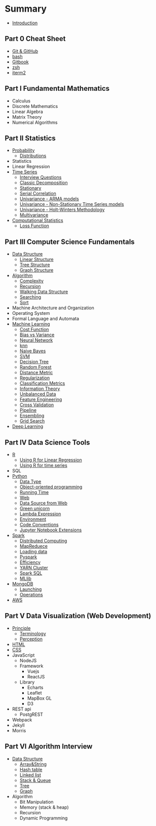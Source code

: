 # Summary

* [Introduction](README.md)

## Part 0 Cheat Sheet
* [Git & GitHub](CheatSheet/git.md)
* [bash](CheatSheet/bash.md)
* [Gitbook](CheatSheet/gitbook.md)
* [zsh](CheatSheet/zsh.md)
* [iterm2](CheatSheet/iterm2.md)

## Part I Fundamental Mathematics
* Calculus
* Discrete Mathematics
* Linear Algebra
* Matrix Theory
* Numerical Algorithms

## Part II Statistics
* [Probability](Prob/0.README.md)
    * [Distributions](Prob/Distribution.md)
* Statistics
* Linear Regression
* [Time Series](TS/0.README.md)
    * [Interview Questions](TS/0.1.interviewQ.md)
    * [Classic Decomposition](TS/0.2.decomposition.md)
    * [Stationary](TS/0.3.stationary.md)
    * [Serial Correlation](TS/0.4.serialCorrelation.md)
    * [Univariance - ARMA models](TS/1.1.ARMA.md)
    * [Univariance - Non-Stationary Time Series models](TS/1.2.non-stationary.md)
    * [Univariance - Holt-Winters Methodology](TS/1.3.Holt-Winters.md)
    * [Multivariance](TS/2.1.Multivariance.md)
* [Computational Statistics](Bayesian/0.README.md)
    * [Loss Function](Bayesian/LossFunction.md)

## Part III Computer Science Fundamentals
* [Data Structure](DS/0.README.md)
    * [Linear Structure](DS/Elementary.md)
    * [Tree Structure](DS/Tree.md)
    * [Graph Structure](DS/Graph.md)
* [Algorithm](Algorithm/0.README.md)
    * [Complexity](Algorithm/Complexity.md)
    * [Recursion](Algorithm/Recursion.md)
    * [Walking Data Structure](Algorithm/Walk.md)
    * [Searching](Algorithm/Search.md)
    * [Sort](Algorithm/Sort.md)
* Machine Architecture and Organization
* Operating System
* Formal Language and Automata
* [Machine Learning](ML/0.README.md)
    * [Cost Function](ML/0.0.costFunction.md)
    * [Bias vs Variance](ML/0.1.bias&variance.md)
    * [Neural Network](ML/neuralNetwork.md)
    * [knn](ML/1.0.knn.md)
    * [Naive Bayes](ML/1.1.naiveBayes.md)
    * [SVM](ML/1.2.SVM.md)
    * [Decision Tree](ML/1.3.DT.md)
    * [Random Forest](ML/1.4.RF.md)
    * [Distance Metric](ML/distanceMetric.md)
    * [Regularization](ML/regularization.md)
    * [Classification Metrics](ML/classificationMetrics.md)
    * [Information Theory](ML/informationTheory.md)
    * [Unbalanced Data](ML/2.0.unbalancedData.md)
    * [Feature Engineering](ML/2.1.featureEngineering.md)
    * [Cross Validation](ML/2.2.crossValidation.md)
    * [Pipeline](ML/2.3.pipeline.md)
    * [Ensembling](ML/2.4.ensembling.md)
    * [Grid Search](ML/2.5.gridSearch.md)
* [Deep Learning](DL/0.README.md)

## Part IV Data Science Tools
* [R](R/0.README.md)
    * [Using R for Linear Regression](R/1.0.LR.md)
    * [Using R for time series](R/1.1.TS.md)
* SQL
* [Python](Python/0.README.md)
    * [Data Type](Python/data.md)
    * [Object-oriented programming](Python/OO.md)
    * [Running Time](Python/running_time.md)
    * [Web](Python/web.md)
    * [Data Source from Web](Python/data_source_from_web.md)
    * [Green unicorn](Python/green_unicorm.md)
    * [Lambda Expression](Python/lambda_expression.md)
    * [Environment](Python/environment.md)
    * [Code Conventions](Python/code_conventions.md)
    * [Jupyter Notebook Extensions](Python/jupyter.md)
* [Spark](Spark/0.README.md)
    * [Distributed Computing](Spark/0.1.distributedComputing.md)
    * [MapReduece](Spark/0.2.mapReduc.md)
    * [Loading data](Spark/1.0.loadingData.md)
    * [Pyspark](Spark/1.1.pyspark.md)
    * [Efficiency](Spark/1.2.persist.md)
    * [YARN Cluster](Spark/2.0.YARNcluster.md)
    * [Spark SQL](Spark/3.0.sql.md)
    * [MLlib](Spark/3.1.MLlib.md)
* [MongoDB](Mongodb/0.README.md)
    * [Launching](Mongodb/0.2.launching.md)
    * [Operations](Mongodb/1.0.operations.md)
* [AWS](AWS/0.README.md)

## Part V Data Visualization (Web Development)
* [Principle](DV/0.README.md)
    * [Terminology](DV/Terminology.md)
    * [Perception](DV/Perception.md)
* [HTML](HTML/0.README.md)
* [CSS](CSS/0.README.md)
* JavaScript
    * NodeJS
    * Framework
        * Vuejs
        * ReactJS
    * Library
        * Echarts
        * Leaflet
        * MapBox GL
        * D3
* REST api
    * PostgREST
* Webpack
* Jekyll
* Morris

## Part VI Algorithm Interview
* [Data Structure](Interview/README.md)
    * [Array&String](Interview/array.md)
    * [Hash table](Interview/hash.md)
    * [Linked list](Interview/linkedlist.md)
    * [Stack & Queue](Interview/stack.md)
    * [Tree](Interview/tree.md)
    * [Graph](Interview/graph.md)
* Algorithm
    * Bit Manipulation
    * Memory (stack & heap)
    * Recursion
    * Dynamic Programming

